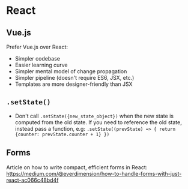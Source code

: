 # React

## Vue.js

Prefer Vue.js over React:

  * Simpler codebase
  * Easier learning curve
  * Simpler mental model of change propagation
  * Simpler pipeline (doesn't require ES6, JSX, etc.)
  * Templates are more designer-friendly than JSX


## `.setState()`

  * Don't call `.setState({new_state_object})` when the new state is computed from the old state. If you need to reference the old state, instead pass a function, e.g:
  `.setState((prevState) => { return {counter: prevState.counter + 1} })`


## Forms

Article on how to write compact, efficient forms in React: https://medium.com/@everdimension/how-to-handle-forms-with-just-react-ac066c48bd4f
